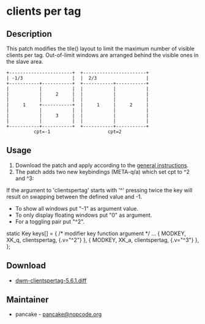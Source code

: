 # clients per tag

## Description

This patch modifies the tile() layout to limit the maximum number of visible
clients per tag. Out-of-limit windows are arranged behind the visible ones
in the slave area.


    +-----------------------+  +-----------------------+
    | -1/3                  |  |  2/3                  |
    +-----------+-----------+  +-----------+-----------+
    |           |           |  |           |           |
    |           |     2     |  |           |           |
    |           |           |  |           |           |
    |     1     +-----------+  |     1     |     2     |
    |           |           |  |           |           |
    |           |     3     |  |           |           |
    |           |           |  |           |           |
    +-----------+-----------+  +-----------+-----------+
              cpt=-1                     cpt=2

## Usage

 1. Download the patch and apply according to the [general instructions](.).
 2. The patch adds two new keybindings (META-q/a) which set cpt to ^2 and ^3:

If the argument to 'clientspertag' starts with '^' pressing twice the key
will result on swapping between the defined value and -1.

  * To show all windows put "-1" as argument value.
  * To only display floating windows put "0" as argument.
  * For a toggling pair put "^2".

  static Key keys[] = {
        /* modifier      key        function        argument */
        ...
        { MODKEY,        XK_q,      clientspertag,  {.v="^2"} },
        { MODKEY,        XK_a,      clientspertag,  {.v="^3"} },
  };

## Download

 * [dwm-clientspertag-5.6.1.diff](dwm-clientspertag-5.6.1.diff)

## Maintainer

 * pancake - <pancake@nopcode.org>
